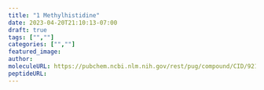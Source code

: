 ```yaml
---
title: "1 Methylhistidine"
date: 2023-04-20T21:10:13-07:00
draft: true
tags: ["",""]
categories: ["",""]
featured_image: 
author: 
moleculeURL: https://pubchem.ncbi.nlm.nih.gov/rest/pug/compound/CID/92105/record/SDF/?record_type=3d&response_type=display
peptideURL:
---
```

